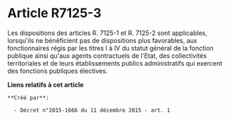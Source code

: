 # Article R7125-3

Les dispositions des articles R. 7125-1 et R. 7125-2 sont applicables, lorsqu'ils ne bénéficient pas de dispositions plus
favorables, aux fonctionnaires régis par les titres I à IV du statut général de la fonction publique ainsi qu'aux agents
contractuels de l'Etat, des collectivités territoriales et de leurs établissements publics administratifs qui exercent des
fonctions publiques électives.

**Liens relatifs à cet article**

	**Créé par**:

	  - Décret n°2015-1666 du 11 décembre 2015 - art. 1
